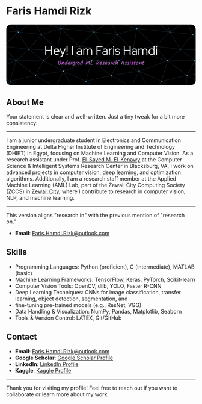# Faris Hamdi Rizk

![Profile Header](https://github.com/faris-hamdi/faris-hamdi/blob/main/github-header-image.png)

## About Me
Your statement is clear and well-written. Just a tiny tweak for a bit more consistency:

---

I am a junior undergraduate student in Electronics and Communication Engineering at Delta Higher Institute of Engineering and Technology (DHIET) in Egypt, focusing on Machine Learning and Computer Vision. As a research assistant under Prof. [El-Sayed M. El-Kenawy](https://scholar.google.com/citations?user=fA25haEAAAAJ&hl=en) at the Computer Science & Intelligent Systems Research Center in Blacksburg, VA, I work on advanced projects in computer vision, deep learning, and optimization algorithms. Additionally, I am a research staff member at the Applied Machine Learning (AML) Lab, part of the Zewail City Computing Society (ZCCS) in [Zewail City](https://zewailcity.edu.eg/), where I contribute to research in computer vision, NLP, and machine learning.

---

This version aligns "research in" with the previous mention of "research on."

- **Email**: [Faris.Hamdi.Rizk@outlook.com](mailto:Faris.Hamdi.Rizk@outlook.com)


## Skills
- Programming Languages: Python (proficient), C (intermediate), MATLAB (basic)
- Machine Learning Frameworks: TensorFlow, Keras, PyTorch, Scikit-learn
- Computer Vision Tools: OpenCV, dlib, YOLO, Faster R-CNN
- Deep Learning Techniques: CNNs for image classification, transfer learning, object detection, segmentation, and
- fine-tuning pre-trained models (e.g., ResNet, VGG)
- Data Handling & Visualization: NumPy, Pandas, Matplotlib, Seaborn
- Tools & Version Control: LATEX, Git/GitHub

## Contact
- **Email**: [Faris.Hamdi.Rizk@outlook.com](mailto:Faris.Hamdi.Rizk@outlook.com)
- **Google Scholar**: [Google Scholar Profile](https://scholar.google.com/citations?user=APspKoIAAAAJ&hl=en)
- **LinkedIn**: [LinkedIn Profile](https://www.linkedin.com/in/fares-hamdy0/)
- **Kaggle**: [Kaggle Profile](https://www.kaggle.com/fareshamdy)
---

Thank you for visiting my profile! Feel free to reach out if you want to collaborate or learn more about my work.
